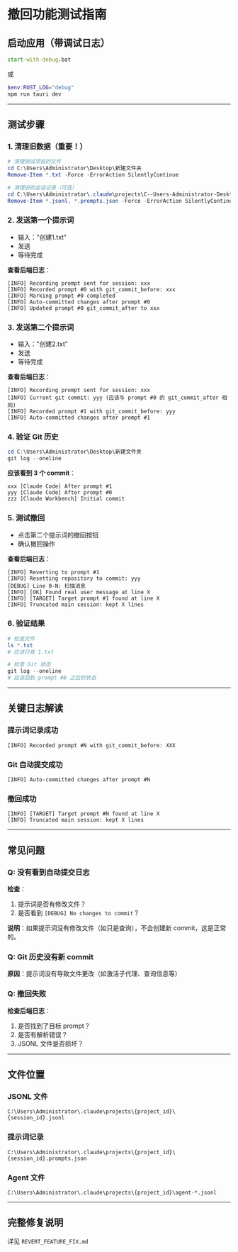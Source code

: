 # 撤回功能测试指南

## 启动应用（带调试日志）

```cmd
start-with-debug.bat
```

或

```powershell
$env:RUST_LOG="debug"
npm run tauri dev
```

---

## 测试步骤

### 1. 清理旧数据（重要！）

```powershell
# 清理测试项目的文件
cd C:\Users\Administrator\Desktop\新建文件夹
Remove-Item *.txt -Force -ErrorAction SilentlyContinue

# 清理旧的会话记录（可选）
cd C:\Users\Administrator\.claude\projects\C--Users-Administrator-Desktop------
Remove-Item *.jsonl, *.prompts.json -Force -ErrorAction SilentlyContinue
```

### 2. 发送第一个提示词

- 输入："创建1.txt"
- 发送
- 等待完成

**查看后端日志**：
```
[INFO] Recording prompt sent for session: xxx
[INFO] Recorded prompt #0 with git_commit_before: xxx
[INFO] Marking prompt #0 completed
[INFO] Auto-committed changes after prompt #0
[INFO] Updated prompt #0 git_commit_after to xxx
```

### 3. 发送第二个提示词

- 输入："创建2.txt"
- 发送
- 等待完成

**查看后端日志**：
```
[INFO] Recording prompt sent for session: xxx
[INFO] Current git commit: yyy (应该与 prompt #0 的 git_commit_after 相同)
[INFO] Recorded prompt #1 with git_commit_before: yyy
[INFO] Auto-committed changes after prompt #1
```

### 4. 验证 Git 历史

```powershell
cd C:\Users\Administrator\Desktop\新建文件夹
git log --oneline
```

**应该看到 3 个 commit**：
```
xxx [Claude Code] After prompt #1
yyy [Claude Code] After prompt #0
zzz [Claude Workbench] Initial commit
```

### 5. 测试撤回

- 点击第二个提示词的撤回按钮
- 确认撤回操作

**查看后端日志**：
```
[INFO] Reverting to prompt #1
[INFO] Resetting repository to commit: yyy
[DEBUG] Line 0-N: 扫描消息
[INFO] [OK] Found real user message at line X
[INFO] [TARGET] Target prompt #1 found at line X
[INFO] Truncated main session: kept X lines
```

### 6. 验证结果

```powershell
# 检查文件
ls *.txt
# 应该只有 1.txt

# 检查 Git 状态
git log --oneline
# 应该回到 prompt #0 之后的状态
```

---

## 关键日志解读

### 提示词记录成功

```
[INFO] Recorded prompt #N with git_commit_before: XXX
```

### Git 自动提交成功

```
[INFO] Auto-committed changes after prompt #N
```

### 撤回成功

```
[INFO] [TARGET] Target prompt #N found at line X
[INFO] Truncated main session: kept X lines
```

---

## 常见问题

### Q: 没有看到自动提交日志

**检查**：
1. 提示词是否有修改文件？
2. 是否看到 `[DEBUG] No changes to commit`？

**说明**：如果提示词没有修改文件（如只是查询），不会创建新 commit，这是正常的。

### Q: Git 历史没有新 commit

**原因**：提示词没有导致文件更改（如激活子代理、查询信息等）

### Q: 撤回失败

**检查后端日志**：
1. 是否找到了目标 prompt？
2. 是否有解析错误？
3. JSONL 文件是否损坏？

---

## 文件位置

### JSONL 文件
```
C:\Users\Administrator\.claude\projects\{project_id}\{session_id}.jsonl
```

### 提示词记录
```
C:\Users\Administrator\.claude\projects\{project_id}\{session_id}.prompts.json
```

### Agent 文件
```
C:\Users\Administrator\.claude\projects\{project_id}\agent-*.jsonl
```

---

## 完整修复说明

详见 `REVERT_FEATURE_FIX.md`

